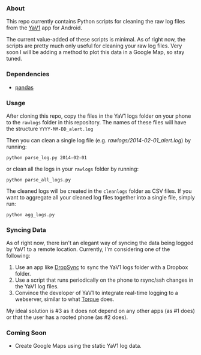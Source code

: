 ### About ###

This repo currently contains Python scripts for cleaning the raw log files from the [YaV1](https://play.google.com/store/apps/details?id=com.franckyl.yav1) app for Android.

The current value-added of these scripts is minimal. As of right now, the scripts are pretty much only useful for cleaning your raw log files. Very soon I will be adding a method to plot this data in a Google Map, so stay tuned.

### Dependencies ###

* [pandas](https://github.com/pydata/pandas)

### Usage ###

After cloning this repo, copy the files in the YaV1 logs folder on your phone to the `rawlogs` folder in this repository. The names of these files will have the structure `YYYY-MM-DD_alert.log`

Then you can clean a single log file (e.g. *rawlogs/2014-02-01_alert.log*) by running:
```
python parse_log.py 2014-02-01
```
or clean all the logs in your `rawlogs` folder by running:
```
python parse_all_logs.py
```
The cleaned logs will be created in the `cleanlogs` folder as CSV files. If you want to aggregate all your cleaned log files together into a single file, simply run:
```
python agg_logs.py
```

### Syncing Data ###

As of right now, there isn't an elegant way of syncing the data being logged by YaV1 to a remote location. Currently, I'm considering one of the following:

1. Use an app like [DropSync](https://play.google.com/store/apps/details?id=com.ttxapps.dropsync) to sync the YaV1 logs folder with a Dropbox folder.
2. Use a script that runs periodically on the phone to rsync/ssh changes in the YaV1 log files.
3. Convince the developer of YaV1 to integrate real-time logging to a webserver, similar to what [Torque](https://play.google.com/store/apps/details?id=org.prowl.torque) does.

My ideal solution is #3 as it does not depend on any other apps (as #1 does) or that the user has a rooted phone (as #2 does).


### Coming Soon ###

* Create Google Maps using the static YaV1 log data.
